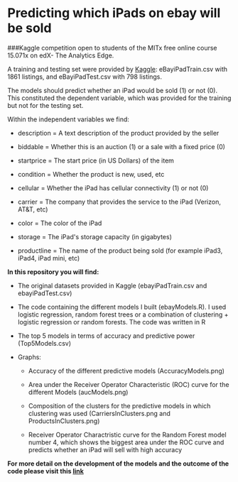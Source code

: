 # Predicting which iPads on ebay will be sold
###Kaggle competition open to students of the MITx free online course 15.071x on edX- The Analytics Edge.



A training and testing set were provided by [Kaggle](https://www.kaggle.com/solegalli/results): eBayiPadTrain.csv with 1861 listings, and eBayiPadTest.csv with 798 listings. 

The models should predict whether an iPad would be sold (1) or not (0). This constituted the dependent variable, which was provided for the training but not for the testing set.

Within the independent variables we find:

* description = A text description of the product provided by the seller

* biddable = Whether this is an auction (1) or a sale with a fixed price (0)

* startprice = The start price (in US Dollars) of the item

* condition = Whether the product is new, used, etc

* cellular = Whether the iPad has cellular connectivity (1) or not (0)

* carrier = The company that provides the service to the iPad (Verizon, AT&T, etc)

* color = The color of the iPad

* storage = The iPad's storage capacity (in gigabytes)

* productline = The name of the product being sold (for example iPad3, iPad4, iPad mini, etc)

**In this repository you will find:**

* The original datasets provided in Kaggle (ebayiPadTrain.csv and ebayiPadTest.csv)

* The code containing the different models I built (ebayModels.R). I used logistic regression, random forest trees or a combination of clustering + logistic regression or random forests. The code was written in R

* The top 5 models in terms of accuracy and predictive power (Top5Models.csv)

* Graphs:

     + Accuracy of the different predictive models (AccuracyModels.png)
  
     + Area under the Receiver Operator Characteristic (ROC) curve for the different Models (aucModels.png)
  
     + Composition of the clusters for the predictive models in which clustering was used (CarriersInClusters.png and ProductsInClusters.png)
     
     + Receiver Operator Charactristic curve for the Random Forest model number 4, which shows the biggest area under the ROC curve and predicts whether an iPad will sell with high accuracy 

**For more detail on the development of the models and the outcome of the code please visit this [link](www.kaggle.com/solegalli/EDXKaggle/blob/master/Development.Rmd)**
